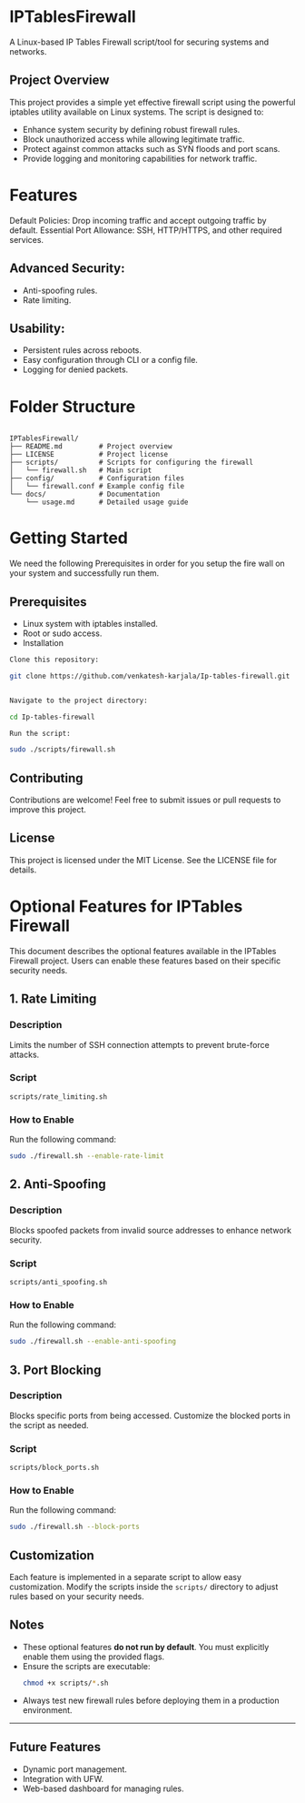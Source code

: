 # IPTablesFirewall
A Linux-based IP Tables Firewall script/tool for securing systems and networks.

## Project Overview
This project provides a simple yet effective firewall script using the powerful iptables utility available on Linux systems. The script is designed to:

- Enhance system security by defining robust firewall rules.
- Block unauthorized access while allowing legitimate traffic.
- Protect against common attacks such as SYN floods and port scans.
- Provide logging and monitoring capabilities for network traffic.

# Features
Default Policies: Drop incoming traffic and accept outgoing traffic by default.
Essential Port Allowance: SSH, HTTP/HTTPS, and other required services.
## Advanced Security:
- Anti-spoofing rules.
- Rate limiting.
## Usability:
- Persistent rules across reboots.
- Easy configuration through CLI or a config file.
- Logging for denied packets.

# Folder Structure
```

IPTablesFirewall/
├── README.md         # Project overview
├── LICENSE           # Project license
├── scripts/          # Scripts for configuring the firewall
│   └── firewall.sh   # Main script
├── config/           # Configuration files
│   └── firewall.conf # Example config file
└── docs/             # Documentation
    └── usage.md      # Detailed usage guide
```

# Getting Started
We need the following Prerequisites in order for you setup the fire wall on your system and successfully run them.

## Prerequisites
- Linux system with iptables installed.
- Root or sudo access.
- Installation

``` bash
Clone this repository:

git clone https://github.com/venkatesh-karjala/Ip-tables-firewall.git

```
``` bash

Navigate to the project directory:

cd Ip-tables-firewall

```

``` bash
Run the script:

sudo ./scripts/firewall.sh

``` 
## Contributing
Contributions are welcome! Feel free to submit issues or pull requests to improve this project.

## License
This project is licensed under the MIT License. See the LICENSE file for details.

# Optional Features for IPTables Firewall

This document describes the optional features available in the IPTables Firewall project. Users can enable these features based on their specific security needs.

## 1. Rate Limiting

### Description
Limits the number of SSH connection attempts to prevent brute-force attacks.

### Script
`scripts/rate_limiting.sh`

### How to Enable
Run the following command:
```bash
sudo ./firewall.sh --enable-rate-limit
```

## 2. Anti-Spoofing

### Description
Blocks spoofed packets from invalid source addresses to enhance network security.

### Script
`scripts/anti_spoofing.sh`

### How to Enable
Run the following command:
```bash
sudo ./firewall.sh --enable-anti-spoofing
```

## 3. Port Blocking

### Description
Blocks specific ports from being accessed. Customize the blocked ports in the script as needed.

### Script
`scripts/block_ports.sh`

### How to Enable
Run the following command:
```bash
sudo ./firewall.sh --block-ports
```

## Customization
Each feature is implemented in a separate script to allow easy customization. Modify the scripts inside the `scripts/` directory to adjust rules based on your security needs.

## Notes
- These optional features **do not run by default**. You must explicitly enable them using the provided flags.
- Ensure the scripts are executable:
  ```bash
  chmod +x scripts/*.sh
  ```
- Always test new firewall rules before deploying them in a production environment.

---

## Future Features
- Dynamic port management.
- Integration with UFW.
- Web-based dashboard for managing rules.
